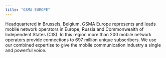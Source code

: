 ```yaml
---
title: "GSMA EUROPE"
---
```


Headquartered in Brussels, Belgium, GSMA Europe represents and leads mobile network operators in Europe, Russia and Commonwealth of Independent States (CIS). In this region more than 200 mobile network operators provide connections to 697 million unique subscribers. We use our combined expertise to give the mobile communication industry a single and powerful voice.

